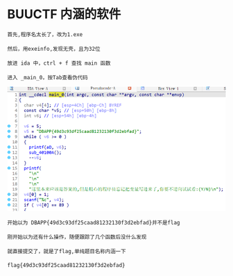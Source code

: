 # BUUCTF 内涵的软件
    首先,程序名太长了，改为1.exe

    然后，用exeinfo,发现无壳，且为32位

    放进 ida 中，ctrl + f 查找 main 函数

    进入 _main_0，按Tab查看伪代码

<img src="image.png"  width="600" />

    开始以为 DBAPP{49d3c93df25caad81232130f3d2ebfad}并不是flag

    刚开始以为还有什么操作，随便跟踪了几个函数后没什么发现

    就直接提交了，就是了flag,单纯题目名称内涵一下
    
    flag{49d3c93df25caad81232130f3d2ebfad}
